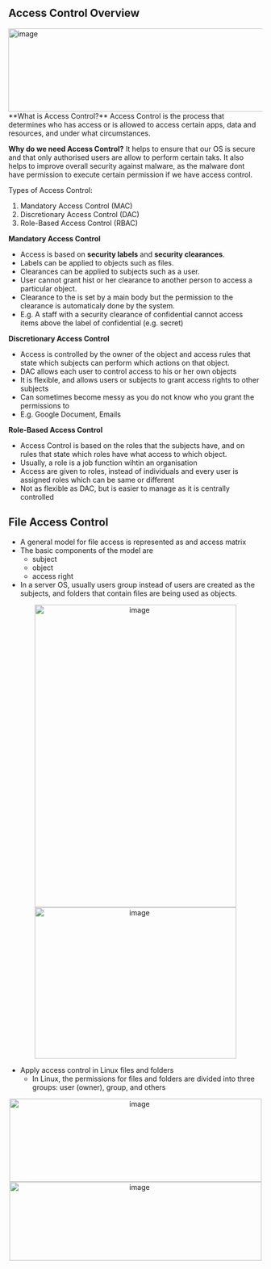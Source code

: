 ## Access Control Overview
<img width="1004" height="165" alt="image" src="https://github.com/user-attachments/assets/3c2b1164-4339-4479-b9f7-366aa9aaf192" />
**What is Access Control?**
Access Control is the process that determines who has access or is allowed to access certain apps, data and resources, and under what circumstances.

**Why do we need Access Control?**
It helps to ensure that our OS is secure and that only authorised users are allow to perform certain taks. It also helps to improve overall security against malware, as the malware dont have permission to execute certain permission if we have access control. 

Types of Access Control:
1. Mandatory Access Control (MAC)
2. Discretionary Access Control (DAC)
3. Role-Based Access Control (RBAC)

**Mandatory Access Control**
- Access is based on **security labels** and **security clearances**.
- Labels can be applied to objects such as files.
- Clearances can be applied to subjects such as a user.
- User cannot grant hist or her clearance to another person to access a particular object.
- Clearance to the is set by a main body but the permission to the clearance is automaticaly done by the system.
- E.g. A staff with a security clearance of confidential cannot access items above the label of confidential (e.g. secret)

**Discretionary Access Control**
- Access is controlled by the owner of the object and access rules that state which subjects can perform which actions on that object.
- DAC allows each user to control access to his or her own objects
- It is flexible, and allows users or subjects to grant access rights to other subjects
- Can sometimes become messy as you do not know who you grant the permissions to
- E.g. Google Document, Emails

**Role-Based Access Control**
- Access Control is based on the roles that the subjects have, and on rules that state which roles have what access to which object.
- Usually, a role is a job function wihtin an organisation
- Access are given to roles, instead of individuals and every user is assigned roles which can be same or different
- Not as flexible as DAC, but is easier to manage as it is centrally controlled

## File Access Control
- A general model for file access is represented as and access matrix
- The basic components of the model are
  - subject
  - object
  - access right
- In a server OS, usually users group instead of users are created as the subjects, and folders that contain files are being used as objects.
<p align="center">
  <img width="400" height="600" alt="image" src="https://github.com/user-attachments/assets/229cdbb9-5267-4965-951a-ea3286389d77" /><br>
  <img width="400" height="300" alt="image" src="https://github.com/user-attachments/assets/d869e811-ee37-4a53-846a-4cb1142be0e4" />
</p>

- Apply access control in Linux files and folders
  - In Linux, the permissions for files and folders are divided into three groups: user (owner), group, and others
<p align="center">
  <img width="500" height="165" alt="image" src="https://github.com/user-attachments/assets/bc2f8b4c-76c6-423c-a75b-55f5beaa0661" /><br>
  <img width="500" height="156" alt="image" src="https://github.com/user-attachments/assets/2361eeef-37ee-4c2e-84ed-bd20d9e06a65" />
</p>



















































